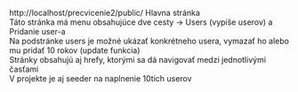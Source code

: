 http://localhost/precvicenie2/public/ Hlavna stránka <br>
Táto stránka má menu obsahujúce dve cesty -> Users (vypíše userov) a Pridanie user-a <br>
Na podstránke users je možné ukázať konkrétneho usera, vymazať ho alebo mu pridať 10 rokov (update funkcia) <br>
Stránky obsahujú aj hrefy, ktorými sa dá navigovať medzi jednotlivými časťami <br>
V projekte je aj seeder na naplnenie 10tich userov
